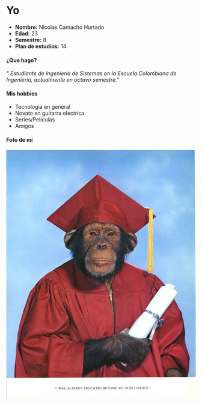 # Yo

- **Nombre:** Nicolas Camacho Hurtado
- **Edad:** 23
- **Semestre:** 8
- **Plan de estudios:** 14

#### ¿Que hago?

_" Estudiante de Ingenieria de Sistemas en la Escuela Colombiana de Ingenieria, actualmente en octavo semestre."_

#### Mis hobbies

- Tecnologia en general
- Novato en guitarra electrica
- Series/Peliculas
- Amigos

#### Foto de mí

![Mono](https://github.com/Haatom/Laboratorio-1/blob/master/NicolasCamacho/mono.jpg)


